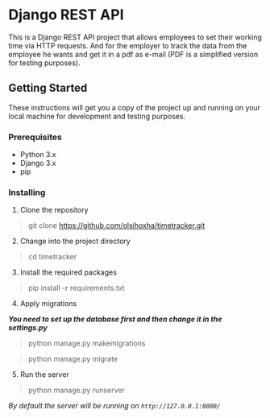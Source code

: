 # Django REST API

This is a Django REST API project that allows employees to set their working time via HTTP requests. And for the employer to track the data from the employee he wants and get it in a pdf as e-mail (PDF is a simplified version for testing purposes).

## Getting Started

These instructions will get you a copy of the project up and running on your local machine for development and testing purposes.

### Prerequisites

- Python 3.x
- Django 3.x
- pip

### Installing

1. Clone the repository
> git clone https://github.com/olsihoxha/timetracker.git



2. Change into the project directory
> cd timetracker



3. Install the required packages
> pip install -r requirements.txt



4. Apply migrations

***You need to set up the database first and then change it in the settings.py***
> python manage.py makemigrations

> python manage.py migrate



5. Run the server

> python manage.py runserver


*By default the server will be running on `http://127.0.0.1:8000/`*


